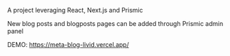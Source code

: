 A project leveraging React, Next.js and Prismic 

New blog posts and blogposts pages can be added through Prismic admin panel

DEMO: https://meta-blog-livid.vercel.app/
